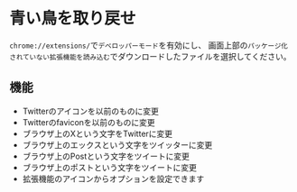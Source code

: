# 青い鳥を取り戻せ
`chrome://extensions/`で`デベロッパーモード`を有効にし、
画面上部の`パッケージ化されていない拡張機能を読み込む`でダウンロードしたファイルを選択してください。

## 機能
- Twitterのアイコンを以前のものに変更
- Twitterのfaviconを以前のものに変更
- ブラウザ上のXという文字をTwitterに変更
- ブラウザ上のエックスという文字をツイッターに変更
- ブラウザ上のPostという文字をツイートに変更
- ブラウザ上のポストという文字をツイートに変更
- 拡張機能のアイコンからオプションを設定できます